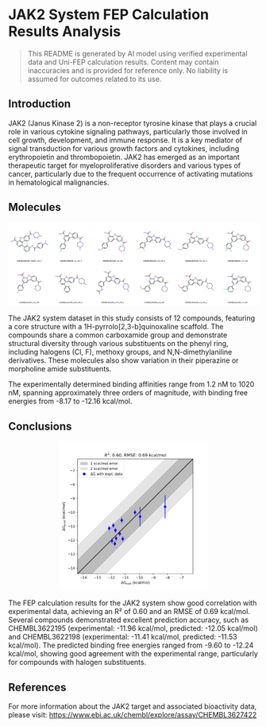 # JAK2 System FEP Calculation Results Analysis

> This README is generated by AI model using verified experimental data and Uni-FEP calculation results. Content may contain inaccuracies and is provided for reference only. No liability is assumed for outcomes related to its use.

## Introduction

JAK2 (Janus Kinase 2) is a non-receptor tyrosine kinase that plays a crucial role in various cytokine signaling pathways, particularly those involved in cell growth, development, and immune response. It is a key mediator of signal transduction for various growth factors and cytokines, including erythropoietin and thrombopoietin. JAK2 has emerged as an important therapeutic target for myeloproliferative disorders and various types of cancer, particularly due to the frequent occurrence of activating mutations in hematological malignancies.

## Molecules

![Molecular structures of representative compounds](mol_grid.png)

The JAK2 system dataset in this study consists of 12 compounds, featuring a core structure with a 1H-pyrrolo[2,3-b]quinoxaline scaffold. The compounds share a common carboxamide group and demonstrate structural diversity through various substituents on the phenyl ring, including halogens (Cl, F), methoxy groups, and N,N-dimethylaniline derivatives. These molecules also show variation in their piperazine or morpholine amide substituents.

The experimentally determined binding affinities range from 1.2 nM to 1020 nM, spanning approximately three orders of magnitude, with binding free energies from -8.17 to -12.16 kcal/mol.

## Conclusions

<p align="center"><img src="result_dG.png" width="300"></p>

The FEP calculation results for the JAK2 system show good correlation with experimental data, achieving an R² of 0.60 and an RMSE of 0.69 kcal/mol. Several compounds demonstrated excellent prediction accuracy, such as CHEMBL3622195 (experimental: -11.96 kcal/mol, predicted: -12.05 kcal/mol) and CHEMBL3622198 (experimental: -11.41 kcal/mol, predicted: -11.53 kcal/mol). The predicted binding free energies ranged from -9.60 to -12.24 kcal/mol, showing good agreement with the experimental range, particularly for compounds with halogen substituents.

## References

For more information about the JAK2 target and associated bioactivity data, please visit:
https://www.ebi.ac.uk/chembl/explore/assay/CHEMBL3627422 